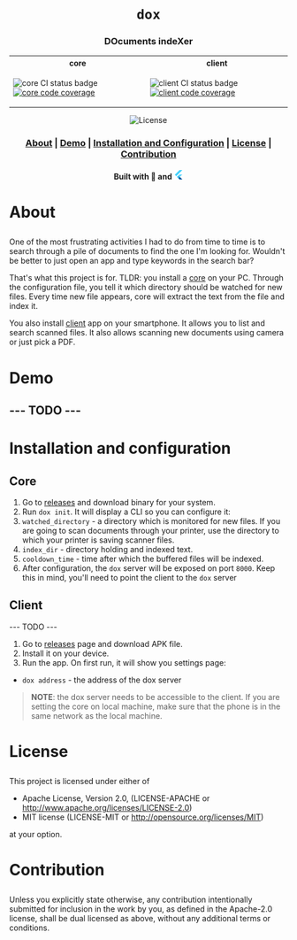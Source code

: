 <div align="center">

  <h1><code>dox</code></h1>

  <h3>
    <strong>DOcuments indeXer</strong>
  </h3>

  <table>
    <tr>
      <th>core</th>
      <th>client</th>
    </tr>
    <tr>
      <td>
        <p>
        <img src="https://github.com/devzbysiu/dox/workflows/core-ci/badge.svg" alt="core CI status
          badge" />
          <a href="https://codecov.io/gh/devzbysiu/dox">
            <img src="https://img.shields.io/codecov/c/github/devzbysiu/dox?style=for-the-badge&token=f2339b3de9e44be0a902458a669c1160" alt="core code coverage"/>
          </a>
        </p>
      </td>
      <td>
        <p>
        <img src="https://github.com/devzbysiu/dox/workflows/client-ci/badge.svg" alt="client CI status
          badge" />
          <a href="https://codecov.io/gh/devzbysiu/dox">
            <img src="https://img.shields.io/codecov/c/github/devzbysiu/dox?style=for-the-badge&token=f2339b3de9e44be0a902458a669c1160" alt="client code coverage"/>
          </a>
        </p>
      </td>
    </tr>
  </table>

  <p><img src="https://img.shields.io/badge/license-MIT%2FAPACHE--2.0-blue?style=for-the-badge" alt="License"/></p>
  <h3>
    <a href="#about">About</a>
    <span> | </span>
    <a href="#demo">Demo</a>
    <span> | </span>
    <a href="#installation">Installation and Configuration</a>
    <span> | </span>
    <a href="#license">License</a>
    <span> | </span>
    <a href="#contribution">Contribution</a>
  </h3>

  <sub><h4>Built with 🦀 and <img src="./assets/flutter.png" width="17" alt="flutter icon"></h4></sub>
</div>

# <p id="about">About</p>

One of the most frustrating activities I had to do from time to time is to search through a pile
of documents to find the one I'm looking for. Wouldn't be better to just open an app and type
keywords in the search bar?

That's what this project is for. TLDR: you install a [core](./core) on your PC. Through the
configuration file, you tell it which directory should be watched for new files. Every time new
file appears, core will extract the text from the file and index it.

You also install [client](./client) app on your smartphone. It allows you to list and search
scanned files. It also allows scanning new documents using camera or just pick a PDF.

# <p id="demo">Demo</p>

## --- TODO ---

# <p id="installation">Installation and configuration</p>

## Core
1. Go to [releases](https://github.com/devzbysiu/dox/releases) and download binary for your system.
2. Run `dox init`. It will display a CLI so you can configure it:
  1. `watched_directory` - a directory which is monitored for new files. If you are going to scan
     documents through your printer, use the directory to which your printer is saving scanner files.
  2. `index_dir` - directory holding and indexed text.
  3. `cooldown_time` - time after which the buffered files will be indexed.
3. After configuration, the `dox` server will be exposed on port `8000`. Keep this in mind, you'll need
   to point the client to the `dox` server

## Client
--- TODO ---
1. Go to [releases](https://github.com/devzbysiu/dox/releases) page and download APK file.
2. Install it on your device.
3. Run the app. On first run, it will show you settings page:
  - `dox address` - the address of the dox server
  > **NOTE**: the dox server needs to be accessible to the client. If you are setting the core
  on local machine, make sure that the phone is in the same network as the local machine.

# <p id="license">License</p>

This project is licensed under either of

- Apache License, Version 2.0, (LICENSE-APACHE or http://www.apache.org/licenses/LICENSE-2.0)
- MIT license (LICENSE-MIT or http://opensource.org/licenses/MIT)

at your option.

# <p id="contribution">Contribution</p>


Unless you explicitly state otherwise, any contribution intentionally submitted for inclusion in the work by you, as defined in the Apache-2.0 license, shall be dual licensed as above, without any additional terms or conditions.
